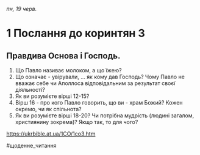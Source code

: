 
_пн, 19 черв._

# 1 Послання до коринтян 3

## Правдива Основа і Господь.
1. Що Павло називає молоком, а що їжею?
2. Що означає - увірували, ... як кому дав Господь? Чому Павло не вважає себе чи Аполлоса відповідальним за результат своєї діяльності?
3. Як ви розумієте вірші 12-15?
4. Вірш 16 - про кого Павло говорить, що ви - храм Божий? Кожен окремо, чи як спільнота?
5. Як ви розумієте вірші 18-20? Чи потрібна мудрість (людині загалом, християнину зокрема)? Якщо так, то для чого?

https://ukrbible.at.ua/1CO/1co3.htm 

#щоденне_читання
